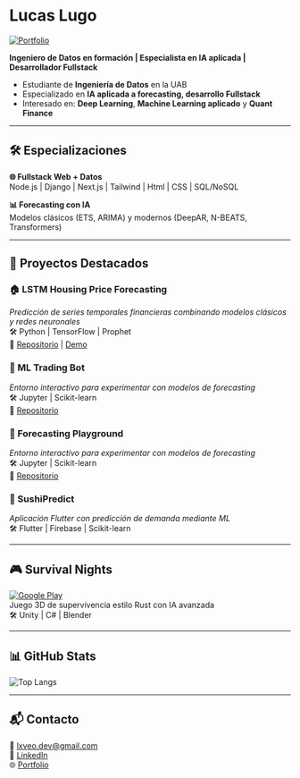 # Lucas Lugo 
[![Portfolio](https://img.shields.io/badge/🌐%20Portfolio-lxve.blog-blue?style=for-the-badge)](https://lxve.blog)

**Ingeniero de Datos en formación | Especialista en IA aplicada | Desarrollador Fullstack**

-  Estudiante de **Ingeniería de Datos**  en la UAB
-  Especializado en **IA aplicada a forecasting, desarrollo Fullstack**
-  Interesado en: **Deep Learning**, **Machine Learning aplicado** y **Quant Finance**

---

## 🛠️ Especializaciones

**🌐 Fullstack Web + Datos**  
Node.js | Django | Next.js | Tailwind | Html | CSS | SQL/NoSQL

**📊 Forecasting con IA**  
Modelos clásicos (ETS, ARIMA) y modernos (DeepAR, N-BEATS, Transformers)

---

## 🚀 Proyectos Destacados

### 🏠 LSTM Housing Price Forecasting
_Predicción de series temporales financieras combinando modelos clásicos y redes neuronales_  
🛠️ Python | TensorFlow | Prophet   
📌 [Repositorio](#) | [Demo](#)

### 🤖 ML Trading Bot 
_Entorno interactivo para experimentar con modelos de forecasting_  
🛠️ Jupyter | Scikit-learn   
📌 [Repositorio](#)

### 🧪 Forecasting Playground 
_Entorno interactivo para experimentar con modelos de forecasting_  
🛠️ Jupyter | Scikit-learn   
📌 [Repositorio](#)

### 🍣 SushiPredict 
_Aplicación Flutter con predicción de demanda mediante ML_  
🛠️ Flutter | Firebase | Scikit-learn

---

## 🎮 Survival Nights 
[![Google Play](https://img.shields.io/badge/Google_Play-414141?style=for-the-badge&logo=google-play&logoColor=white)](https://play.google.com/store/apps/details?id=com.ArielusGames.SurvivalNights)  
Juego 3D de supervivencia estilo Rust con IA avanzada  
🛠️ Unity | C# | Blender

---

## 📊 GitHub Stats

![Top Langs](https://github-readme-stats.vercel.app/api/top-langs/?username=lucaslugo-dev&layout=compact&theme=radical&hide=html,css)

---

## 📬 Contacto

📧 lxveo.dev@gmail.com  
💼 [LinkedIn](https://www.linkedin.com/in/lucas-ariel-lugo-vera-21541b240/)  
🌐 [Portfolio](https://lxve.blog)  
